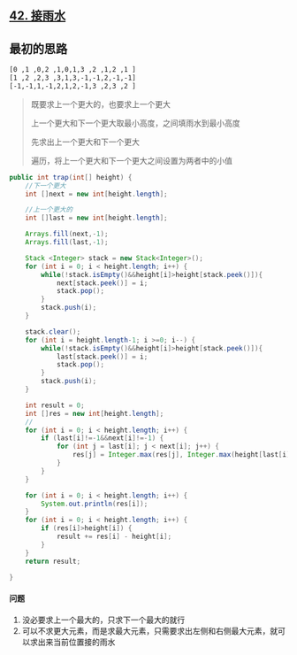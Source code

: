 ## [42. 接雨水](https://leetcode.cn/problems/trapping-rain-water/)

## 最初的思路

```tex
[0 ,1 ,0,2 ,1,0,1,3 ,2 ,1,2 ,1 ]
[1 ,2 ,2,3 ,3,1,3,-1,-1,2,-1,-1]
[-1,-1,1,-1,2,1,2,-1,3 ,2,3 ,2 ]
```

> 既要求上一个更大的，也要求上一个更大
>
> 上一个更大和下一个更大取最小高度，之间填雨水到最小高度
>
> 先求出上一个更大和下一个更大
>
> 遍历，将上一个更大和下一个更大之间设置为两者中的小值

```java
public int trap(int[] height) {
    //下一个更大
    int []next = new int[height.length];

    //上一个更大的
    int []last = new int[height.length];

    Arrays.fill(next,-1);
    Arrays.fill(last,-1);

    Stack <Integer> stack = new Stack<Integer>();
    for (int i = 0; i < height.length; i++) {
        while(!stack.isEmpty()&&height[i]>height[stack.peek()]){
            next[stack.peek()] = i;
            stack.pop();
        }
        stack.push(i);
    }

    stack.clear();
    for (int i = height.length-1; i >=0; i--) {
        while(!stack.isEmpty()&&height[i]>height[stack.peek()]){
            last[stack.peek()] = i;
            stack.pop();
        }
        stack.push(i);
    }

    int result = 0;
    int []res = new int[height.length];
    //
    for (int i = 0; i < height.length; i++) {
        if (last[i]!=-1&&next[i]!=-1) {
            for (int j = last[i]; j < next[i]; j++) {
                res[j] = Integer.max(res[j], Integer.max(height[last[i]], height[next[i]]));
            }
        }
    }

    for (int i = 0; i < height.length; i++) {
        System.out.println(res[i]);
    }
    for (int i = 0; i < height.length; i++) {
        if (res[i]>height[i]) {
            result += res[i] - height[i];
        }
    }
    return result;

}
```

#### 问题

1. 没必要求上一个最大的，只求下一个最大的就行
2. 可以不求更大元素，而是求最大元素，只需要求出左侧和右侧最大元素，就可以求出来当前位置接的雨水
